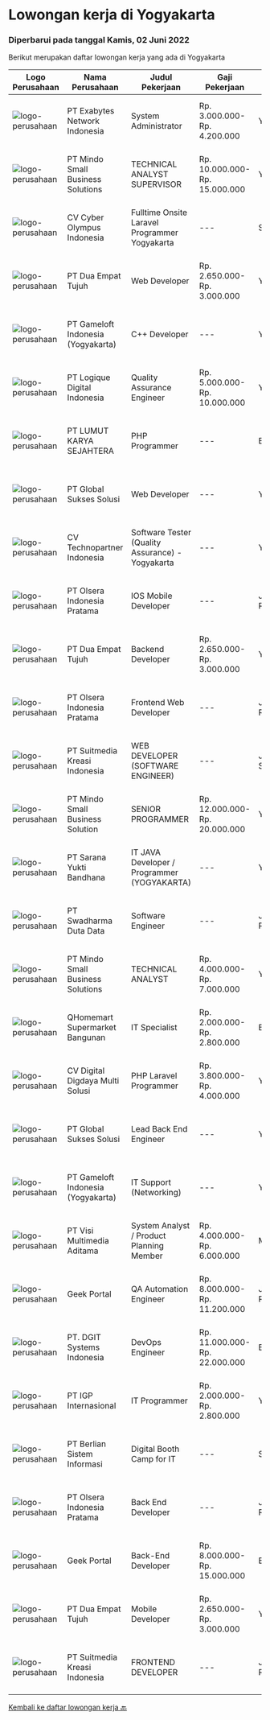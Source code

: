 
  # Lowongan kerja di Yogyakarta

  ### Diperbarui pada tanggal Kamis, 02 Juni 2022

  Berikut merupakan daftar lowongan kerja yang ada di Yogyakarta

  |Logo Perusahaan | Nama Perusahaan | Judul Pekerjaan | Gaji Pekerjaan | Lokasi | Deskripsi | Tanggal diunggah | Pranala |
  | -------------- | --------------- | --------------- | --------- | --------- | -------------- | ------- | ----------- |
  |![logo-perusahaan](https://image-service-cdn.seek.com.au/d9717523e5372f63adb1fd5f2751b16e2884631a/ee4dce1061f3f616224767ad58cb2fc751b8d2dc)|PT Exabytes Network Indonesia|System Administrator|Rp. 3.000.000-Rp. 4.200.000|Yogyakarta|Installation and configuration of servers, VPS and software for internal and customers Monitoring server uptime from Nagios Monitoring Spam emails...|Rabu, 01 Juni 2022|https://www.jobstreet.co.id/id/job/system-administrator-3884989?token=0~1e346e2c-30d6-4e1e-8ba6-f09fe7b04249&sectionRank=1&jobId=jobstreet-id-job-3884989|
|![logo-perusahaan](https://image-service-cdn.seek.com.au/a8b7414271193c78b34706ef4a735adc855d252d/ee4dce1061f3f616224767ad58cb2fc751b8d2dc)|PT Mindo Small Business Solutions|TECHNICAL ANALYST SUPERVISOR|Rp. 10.000.000-Rp. 15.000.000|Yogyakarta|Job Descriptions : Manage a team of dedicated technical support staff ensuring smooth implementation within the end user. Assign tickets to team...|Rabu, 01 Juni 2022|https://www.jobstreet.co.id/id/job/technical-analyst-supervisor-3893150?token=0~1e346e2c-30d6-4e1e-8ba6-f09fe7b04249&sectionRank=2&jobId=jobstreet-id-job-3893150|
|![logo-perusahaan](https://image-service-cdn.seek.com.au/31001f220e29db07249ae93ebb2feeb4240d8ae0/ee4dce1061f3f616224767ad58cb2fc751b8d2dc)|CV Cyber Olympus Indonesia|Fulltime Onsite Laravel Programmer Yogyakarta|---|Sleman|Cyber Olympus is opening recruitment forFULLTIME Laravel programmer (placement : Jogja)========================Requirement1. Working experience in the...|Rabu, 01 Juni 2022|https://www.jobstreet.co.id/id/job/fulltime-onsite-laravel-programmer-yogyakarta-3885660?token=0~1e346e2c-30d6-4e1e-8ba6-f09fe7b04249&sectionRank=3&jobId=jobstreet-id-job-3885660|
|![logo-perusahaan](https://image-service-cdn.seek.com.au/77b21a0ee2c136c382dd20b539140dcaf7d79275/ee4dce1061f3f616224767ad58cb2fc751b8d2dc)|PT Dua Empat Tujuh|Web Developer|Rp. 2.650.000-Rp. 3.000.000|Yogyakarta|Deskripsi pekerjaan: Membuat aplikasi untuk menampilkan data rekaman, hasil rekaman dari suara yang telah dikirim dari perangkat / aplikasi mobile...|Selasa, 31 Mei 2022|https://www.jobstreet.co.id/id/job/web-developer-3901909?token=0~1e346e2c-30d6-4e1e-8ba6-f09fe7b04249&sectionRank=4&jobId=jobstreet-id-job-3901909|
|![logo-perusahaan](https://image-service-cdn.seek.com.au/e71d517696b76186b066fae7807098ca294c66fd/ee4dce1061f3f616224767ad58cb2fc751b8d2dc)|PT Gameloft Indonesia (Yogyakarta)|C++  Developer|---|Yogyakarta|JOB DESCRIPTION :  General as a developer: Implement the features and complete the tasks assigned with a high level of quality, minimal errors or...|Rabu, 01 Juni 2022|https://www.jobstreet.co.id/id/job/c-developer-3892916?token=0~1e346e2c-30d6-4e1e-8ba6-f09fe7b04249&sectionRank=5&jobId=jobstreet-id-job-3892916|
|![logo-perusahaan](https://image-service-cdn.seek.com.au/c7afa992dbb3df981b5d1f490d0e6bbed02c8faf/ee4dce1061f3f616224767ad58cb2fc751b8d2dc)|PT Logique Digital Indonesia|Quality Assurance Engineer|Rp. 5.000.000-Rp. 10.000.000|Yogyakarta|Kualifikasi Memiliki pengalaman lebih dari 2 tahun di bidang yang sama Memiliki pengetahuan yang mendalam mengenai metodologi software Quality...|Selasa, 31 Mei 2022|https://www.jobstreet.co.id/id/job/quality-assurance-engineer-3901920?token=0~1e346e2c-30d6-4e1e-8ba6-f09fe7b04249&sectionRank=6&jobId=jobstreet-id-job-3901920|
|![logo-perusahaan](https://image-service-cdn.seek.com.au/150d7f8392d97cdae60fc015fc95cf60e6453bdd/ee4dce1061f3f616224767ad58cb2fc751b8d2dc)|PT LUMUT KARYA SEJAHTERA|PHP Programmer|---|Bantul|PT Lumut Karya Sejahera bergerak dalam bidang pembuatan software membutuhkan PHP Programmer untuk Penempatan kerja di Bantul, D.I Yogyakarta.Tanggung...|Senin, 30 Mei 2022|https://www.jobstreet.co.id/id/job/php-programmer-3900564?token=0~1e346e2c-30d6-4e1e-8ba6-f09fe7b04249&sectionRank=7&jobId=jobstreet-id-job-3900564|
|![logo-perusahaan](https://image-service-cdn.seek.com.au/f494db2ac8c7d08350bf47fb863706a2c8511c12/ee4dce1061f3f616224767ad58cb2fc751b8d2dc)|PT Global Sukses Solusi|Web Developer|---|Yogyakarta|Job SummaryEnsure website display compatibility between browsers, platforms and others. Maintain and create a wordpress. Responsible for the...|Selasa, 31 Mei 2022|https://www.jobstreet.co.id/id/job/web-developer-3902671?token=0~1e346e2c-30d6-4e1e-8ba6-f09fe7b04249&sectionRank=8&jobId=jobstreet-id-job-3902671|
|![logo-perusahaan](https://image-service-cdn.seek.com.au/58a9f0f7c563607255b18c1090a985c42d17b7c8/ee4dce1061f3f616224767ad58cb2fc751b8d2dc)|CV Technopartner Indonesia|Software Tester (Quality Assurance) - Yogyakarta|---|Yogyakarta|Deskripsi Pekerjaan Membuat dan mengelola Test Case. Identifikasi Bugs baik secara manual maupun menggunakan Otomasi. Membuat laporan mengenai Bugs...|Senin, 30 Mei 2022|https://www.jobstreet.co.id/id/job/software-tester-quality-assurance-yogyakarta-3891224?token=0~1e346e2c-30d6-4e1e-8ba6-f09fe7b04249&sectionRank=9&jobId=jobstreet-id-job-3891224|
|![logo-perusahaan](https://image-service-cdn.seek.com.au/90e9bb2e5bcac40b68d491aafb34203d371349a1/ee4dce1061f3f616224767ad58cb2fc751b8d2dc)|PT Olsera Indonesia Pratama|IOS Mobile Developer|---|Jakarta Raya|Responsibilities: Development in an AGILE environment Build reusable codes and libraries Create good product with accessibility and security...|Rabu, 01 Juni 2022|https://www.jobstreet.co.id/id/job/ios-mobile-developer-3892469?token=0~1e346e2c-30d6-4e1e-8ba6-f09fe7b04249&sectionRank=10&jobId=jobstreet-id-job-3892469|
|![logo-perusahaan](https://image-service-cdn.seek.com.au/77b21a0ee2c136c382dd20b539140dcaf7d79275/ee4dce1061f3f616224767ad58cb2fc751b8d2dc)|PT Dua Empat Tujuh|Backend Developer|Rp. 2.650.000-Rp. 3.000.000|Yogyakarta|Deskripsi pekerjaan: Membuat API untuk kebutuhan mobile apps guna mengupload file suara Mmebuat API untuk translate file suara ke text yang di...|Selasa, 31 Mei 2022|https://www.jobstreet.co.id/id/job/backend-developer-3901871?token=0~1e346e2c-30d6-4e1e-8ba6-f09fe7b04249&sectionRank=11&jobId=jobstreet-id-job-3901871|
|![logo-perusahaan](https://image-service-cdn.seek.com.au/90e9bb2e5bcac40b68d491aafb34203d371349a1/ee4dce1061f3f616224767ad58cb2fc751b8d2dc)|PT Olsera Indonesia Pratama|Frontend Web Developer|---|Jakarta Raya|Responsibilities: Development in an AGILE environment Create good product with accessibility and security compliance Create good product with...|Minggu, 29 Mei 2022|https://www.jobstreet.co.id/id/job/frontend-web-developer-3890847?token=0~1e346e2c-30d6-4e1e-8ba6-f09fe7b04249&sectionRank=12&jobId=jobstreet-id-job-3890847|
|![logo-perusahaan](https://image-service-cdn.seek.com.au/a5c9031380eb08bdce605f2fa1a6e5e724a6def0/ee4dce1061f3f616224767ad58cb2fc751b8d2dc)|PT Suitmedia Kreasi Indonesia|WEB DEVELOPER (SOFTWARE ENGINEER)|---|Jakarta Selatan|Role: You will develop and deliver high-quality web and mobile apps Responsibilities: Develop backend system of web and mobile applications. Deliver...|Senin, 30 Mei 2022|https://www.jobstreet.co.id/id/job/web-developer-software-engineer-3900246?token=0~1e346e2c-30d6-4e1e-8ba6-f09fe7b04249&sectionRank=13&jobId=jobstreet-id-job-3900246|
|![logo-perusahaan](https://i.ibb.co/sqvTCh9/112815900-stock-vector-no-image-available-icon-flat-vector.webp)|PT Mindo Small Business Solution|SENIOR PROGRAMMER|Rp. 12.000.000-Rp. 20.000.000|Yogyakarta|Qualifications: Expertise in one of these Programming languages is a must (python, PHP or Golang). Good analytical skills and ability to follow the...|Selasa, 31 Mei 2022|https://www.jobstreet.co.id/id/job/senior-programmer-3901818?token=0~1e346e2c-30d6-4e1e-8ba6-f09fe7b04249&sectionRank=14&jobId=jobstreet-id-job-3901818|
|![logo-perusahaan](https://image-service-cdn.seek.com.au/868f63a64728404e8b7a87891ab0870227c37649/ee4dce1061f3f616224767ad58cb2fc751b8d2dc)|PT Sarana Yukti Bandhana|IT JAVA Developer / Programmer (YOGYAKARTA)|---|Yogyakarta|Requirements : Have Passion in programming Possess a strong logical &amp; analytical skill in developing software Have knowledge with Postgre, Oracle,...|Senin, 30 Mei 2022|https://www.jobstreet.co.id/id/job/it-java-developer-programmer-yogyakarta-3891290?token=0~1e346e2c-30d6-4e1e-8ba6-f09fe7b04249&sectionRank=15&jobId=jobstreet-id-job-3891290|
|![logo-perusahaan](https://image-service-cdn.seek.com.au/d44e24ea8df7f01da15345a414795777e59f4e7a/ee4dce1061f3f616224767ad58cb2fc751b8d2dc)|PT Swadharma Duta Data|Software Engineer|---|Jakarta Raya|Software Development (.net) Memahami konsep pengembangan aplikasi Memahami konsep Microservices Architecture Familiar dengan Konsep Dasar dari Linux...|Sabtu, 28 Mei 2022|https://www.jobstreet.co.id/id/job/software-engineer-3889138?token=0~1e346e2c-30d6-4e1e-8ba6-f09fe7b04249&sectionRank=16&jobId=jobstreet-id-job-3889138|
|![logo-perusahaan](https://image-service-cdn.seek.com.au/a8b7414271193c78b34706ef4a735adc855d252d/ee4dce1061f3f616224767ad58cb2fc751b8d2dc)|PT Mindo Small Business Solutions|TECHNICAL ANALYST|Rp. 4.000.000-Rp. 7.000.000|Yogyakarta|Minimum Qualifications and Experience : Bachelor's degree in related fields. Have at least 2 years of working experience in the related field...|Minggu, 29 Mei 2022|https://www.jobstreet.co.id/id/job/technical-analyst-3890434?token=0~1e346e2c-30d6-4e1e-8ba6-f09fe7b04249&sectionRank=17&jobId=jobstreet-id-job-3890434|
|![logo-perusahaan](https://image-service-cdn.seek.com.au/11ed751e2da57e131790bc43ae43dbbc4b5d6cef/ee4dce1061f3f616224767ad58cb2fc751b8d2dc)|QHomemart Supermarket Bangunan|IT Specialist|Rp. 2.000.000-Rp. 2.800.000|Bantul|•	Degree in computer science, computer programming or a related field is preferable.•	Professional certification related to IT•	Java, C++, SQL, C#,...|Jumat, 27 Mei 2022|https://www.jobstreet.co.id/id/job/it-specialist-3898161?token=0~1e346e2c-30d6-4e1e-8ba6-f09fe7b04249&sectionRank=18&jobId=jobstreet-id-job-3898161|
|![logo-perusahaan](https://image-service-cdn.seek.com.au/d414b127491f25f04c17e91e9657cb0bfda6d934/ee4dce1061f3f616224767ad58cb2fc751b8d2dc)|CV Digital Digdaya Multi Solusi|PHP Laravel Programmer|Rp. 3.800.000-Rp. 4.000.000|Yogyakarta|Kami mencari programmer yang memiliki cukup pengalaman dengan PHP Laravel untuk dikontrak secara temporer selama 2 sampai dengan 5 bulan untuk...|Minggu, 29 Mei 2022|https://www.jobstreet.co.id/id/job/php-laravel-programmer-3883085?token=0~1e346e2c-30d6-4e1e-8ba6-f09fe7b04249&sectionRank=19&jobId=jobstreet-id-job-3883085|
|![logo-perusahaan](https://image-service-cdn.seek.com.au/f494db2ac8c7d08350bf47fb863706a2c8511c12/ee4dce1061f3f616224767ad58cb2fc751b8d2dc)|PT Global Sukses Solusi|Lead Back End Engineer|---|Yogyakarta|Job DescriptionHe/ She will be responsible for supervised engineering team and also hands on in building the structure of a software application....|Senin, 30 Mei 2022|https://www.jobstreet.co.id/id/job/lead-back-end-engineer-3900126?token=0~1e346e2c-30d6-4e1e-8ba6-f09fe7b04249&sectionRank=20&jobId=jobstreet-id-job-3900126|
|![logo-perusahaan](https://image-service-cdn.seek.com.au/e71d517696b76186b066fae7807098ca294c66fd/ee4dce1061f3f616224767ad58cb2fc751b8d2dc)|PT Gameloft Indonesia (Yogyakarta)|IT Support (Networking)|---|Yogyakarta|IT Service Be responsible for maintaining a computer, including its hardware and software, and its networks for the safety of the user. Regularly...|Kamis, 26 Mei 2022|https://www.jobstreet.co.id/id/job/it-support-networking-3897514?token=0~1e346e2c-30d6-4e1e-8ba6-f09fe7b04249&sectionRank=21&jobId=jobstreet-id-job-3897514|
|![logo-perusahaan](https://image-service-cdn.seek.com.au/77d5dc00becab49233feb1de82d916f236fba28a/ee4dce1061f3f616224767ad58cb2fc751b8d2dc)|PT Visi Multimedia Aditama|System Analyst / Product Planning Member|Rp. 4.000.000-Rp. 6.000.000|Malang|Responsibilities, PPM has several responsibilities, they are: Create and maintain the User Interface design for certain product. Concentrated on the...|Minggu, 29 Mei 2022|https://www.jobstreet.co.id/id/job/system-analyst-product-planning-member-3890002?token=0~1e346e2c-30d6-4e1e-8ba6-f09fe7b04249&sectionRank=22&jobId=jobstreet-id-job-3890002|
|![logo-perusahaan](https://image-service-cdn.seek.com.au/7a22a190f8b82d9807eb59b70ebfba77a12bd56b/ee4dce1061f3f616224767ad58cb2fc751b8d2dc)|Geek Portal|QA Automation Engineer|Rp. 8.000.000-Rp. 11.200.000|Jakarta Raya|Requirements :1. Minimum 3 years experience in softwaredevelopment and testing2. Project development and leadership skills areessential in planning...|Senin, 30 Mei 2022|https://www.jobstreet.co.id/id/job/qa-automation-engineer-3901223?token=0~1e346e2c-30d6-4e1e-8ba6-f09fe7b04249&sectionRank=23&jobId=jobstreet-id-job-3901223|
|![logo-perusahaan](https://image-service-cdn.seek.com.au/86a88c2f6d7d45552583132278caf70ef23e7608/ee4dce1061f3f616224767ad58cb2fc751b8d2dc)|PT. DGIT Systems Indonesia|DevOps Engineer|Rp. 11.000.000-Rp. 22.000.000|Bali|We are looking for a DevOps Engineer to join an engineering-lead team of developers working on our telecommunications delivery platform Telflow (learn...|Sabtu, 28 Mei 2022|https://www.jobstreet.co.id/id/job/devops-engineer-3889041?token=0~1e346e2c-30d6-4e1e-8ba6-f09fe7b04249&sectionRank=24&jobId=jobstreet-id-job-3889041|
|![logo-perusahaan](https://image-service-cdn.seek.com.au/31e06d1dd7b1cade1c717fcf0a1df46c38a8bf0a/ee4dce1061f3f616224767ad58cb2fc751b8d2dc)|PT IGP Internasional|IT Programmer|Rp. 2.000.000-Rp. 2.800.000|Yogyakarta|Pendidikan minimal S1, Jurusan Teknik Informarmatika / Sistem Informatika Paham tentang bahasa pemrograman PHP, HTML, JavaScript, MySql, CSS Develop...|Jumat, 27 Mei 2022|https://www.jobstreet.co.id/id/job/it-programmer-3887312?token=0~1e346e2c-30d6-4e1e-8ba6-f09fe7b04249&sectionRank=25&jobId=jobstreet-id-job-3887312|
|![logo-perusahaan](https://image-service-cdn.seek.com.au/ccc0df9110fd5f01c647c290b339361a3aae7efb/ee4dce1061f3f616224767ad58cb2fc751b8d2dc)|PT Berlian Sistem Informasi|Digital Booth Camp for IT|---|Sleman|Description:We are looking for young talented people with interest in Information Technology to join or development program. This booth camp program...|Sabtu, 28 Mei 2022|https://www.jobstreet.co.id/id/job/digital-booth-camp-for-it-3882835?token=0~1e346e2c-30d6-4e1e-8ba6-f09fe7b04249&sectionRank=26&jobId=jobstreet-id-job-3882835|
|![logo-perusahaan](https://image-service-cdn.seek.com.au/90e9bb2e5bcac40b68d491aafb34203d371349a1/ee4dce1061f3f616224767ad58cb2fc751b8d2dc)|PT Olsera Indonesia Pratama|Back End Developer|---|Jakarta Raya|Responsibilities: Development in an AGILE environment Create good product with accessibility and security compliance Create good product with...|Jumat, 27 Mei 2022|https://www.jobstreet.co.id/id/job/back-end-developer-3886495?token=0~1e346e2c-30d6-4e1e-8ba6-f09fe7b04249&sectionRank=27&jobId=jobstreet-id-job-3886495|
|![logo-perusahaan](https://image-service-cdn.seek.com.au/7a22a190f8b82d9807eb59b70ebfba77a12bd56b/ee4dce1061f3f616224767ad58cb2fc751b8d2dc)|Geek Portal|Back-End Developer|Rp. 8.000.000-Rp. 15.000.000|Bandung|1. Design, build and configure applications to meet business process and application requirements.2. Back end (API / Microservices) Development using...|Senin, 30 Mei 2022|https://www.jobstreet.co.id/id/job/back-end-developer-3900990?token=0~1e346e2c-30d6-4e1e-8ba6-f09fe7b04249&sectionRank=28&jobId=jobstreet-id-job-3900990|
|![logo-perusahaan](https://image-service-cdn.seek.com.au/77b21a0ee2c136c382dd20b539140dcaf7d79275/ee4dce1061f3f616224767ad58cb2fc751b8d2dc)|PT Dua Empat Tujuh|Mobile Developer|Rp. 2.650.000-Rp. 3.000.000|Yogyakarta|Deskripsi pekerjaan: Membuat aplikasi berbasis Mobile (android) untuk perekam suara Mengintegrasikan aplikasi tersebut ke dalam backend API untuk...|Selasa, 31 Mei 2022|https://www.jobstreet.co.id/id/job/mobile-developer-3901891?token=0~1e346e2c-30d6-4e1e-8ba6-f09fe7b04249&sectionRank=29&jobId=jobstreet-id-job-3901891|
|![logo-perusahaan](https://image-service-cdn.seek.com.au/d1d6d9e7af7147dee7b7111b97e67641fcf252e0/ee4dce1061f3f616224767ad58cb2fc751b8d2dc)|PT Suitmedia Kreasi Indonesia|FRONTEND DEVELOPER|---|Jakarta Raya|Role: You will develop high-quality modern websitesResponsibilities: Create UI prototype using HTML, CSS, JavaScript that is compatible with all web...|Senin, 30 Mei 2022|https://www.jobstreet.co.id/id/job/frontend-developer-3900257?token=0~1e346e2c-30d6-4e1e-8ba6-f09fe7b04249&sectionRank=30&jobId=jobstreet-id-job-3900257|


  [Kembali ke daftar lowongan kerja 🔙](../README.md#daftar-lowongan-kerja)
  